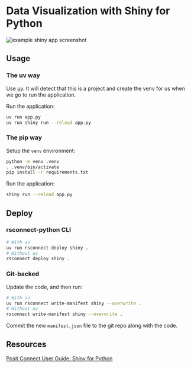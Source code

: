 # Data Visualization with Shiny for Python

![example shiny app screenshot](shiny-income-share.png)

## Usage

### The uv way

Use [uv](https://github.com/astral-sh/uv). It will detect that this is a project and create the venv for us when we go to run the application. 

Run the application:

```bash
uv run app.py
uv run shiny run --reload app.py
```

### The pip way

Setup the `venv` environment:

```bash
python -m venv .venv
. .venv/bin/activate
pip install -r requirements.txt
```

Run the application:

```bash
shiny run --reload app.py
```

## Deploy

### rsconnect-python CLI

```bash
# With uv
uv run rsconnect deploy shiny .
# Without uv
rsconnect deploy shiny .
```

### Git-backed

Update the code, and then run:

```bash
# With uv
uv run rsconnect write-manifest shiny --overwrite .
# Without uv
rsconnect write-manifest shiny --overwrite .
```

Commit the new `manifest.json` file to the git repo along with the code.

## Resources

[Posit Connect User Guide: Shiny for Python](https://docs.posit.co/connect/user/shiny-python/)
